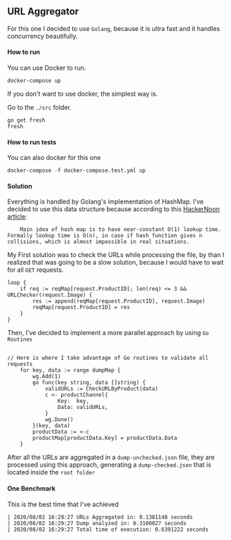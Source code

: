 ## URL Aggregator

For this one I decided to use `Golang`, because it is ultra fast and it handles concurrency beautifully.

#### How to run

You can use Docker to run.

`docker-compose up`

If you don't want to use docker, the simplest way is.

Go to the `./src` folder.

```
go get fresh
fresh
```

#### How to run tests

You can also docker for this one

`docker-compose -f docker-compose.test.yml up`

#### Solution

Everything is handled by Golang's implementation of HashMap. I've decided to use this data structure because according to this [HackerNoon article](https://hackernoon.com/some-insights-on-maps-in-golang-rm5v3ywh):

        Main idea of hash map is to have near-constant O(1) lookup time. Formally lookup time is O(n), in case if hash function gives n collisions, which is almost impossible in real situations.

My First solution was to check the URLs while processing the file, by than I realized that was going to be a slow solution, because I would have to wait for all `GET` requests.

```golang
loop {
    if req := reqMap[request.ProductID]; len(req) <= 3 && URLChecker(request.Image) {
        res := append(reqMap[request.ProductID], request.Image)
        reqMap[request.ProductID] = res
    }
}
```

Then, I've decided to implement a more parallel approach by using `Go Routines`

```golang

// Here is where I take advantage of Go routines to validate all requests
	for key, data := range dumpMap {
		wg.Add(1)
		go func(key string, data []string) {
			validURLs := CheckURLByProduct(data)
			c <- productChannel{
				Key:  key,
				Data: validURLs,
			}
			wg.Done()
		}(key, data)
		productData := <-c
		productMap[productData.Key] = productData.Data
	}

```

After all the URLs are aggregated in a `dump-unchecked.json` file, they are processed using this approach, generating a `dump-checked.json` that is located inside the `root folder`

#### One Benchmark

This is the best time that I've achieved

```
| 2020/08/02 16:29:27 URLs Aggregated in: 0.1381148 seconds
| 2020/08/02 16:29:27 Dump analyzed in: 0.3100027 seconds
| 2020/08/02 16:29:27 Total time of execution: 0.6391222 seconds

```
